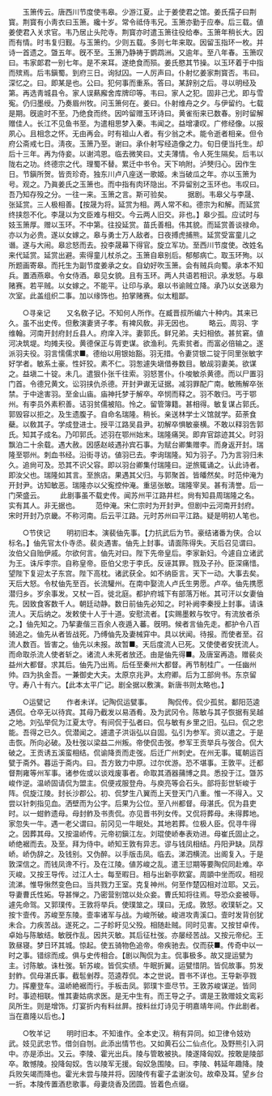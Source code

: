 <!-- { "loadSidebar": true } -->
　　玉箫传云。唐西川节度使韦皋。少游江夏。止于姜使君之馆。姜氏孺子曰荆寳。荆寳有小靑衣曰玉箫。纔十岁。常令祗侍韦兄。玉箫亦勤于应奉。后三载。値姜使君入关求官。韦乃居止头陀寺。荆寳亦时遣玉箫往役给奉。玉箫年稍长大。因而有情。时韦复归觐。与玉箫约。少则五载。多则七年来取。因留玉指环一枚。并诗一首遗之。曁五年。旣不至。玉箫乃静祷于鹦鹉洲。又逾年。至八年春。玉箫叹曰。韦家郞君一别七年。是不来耳。遂绝食而殒。姜氏愍其节操。以玉环着于中指而殡焉。后韦鎭蜀。到府三日。询狱囚。一人厉声曰。仆射忆姜家荆寳否。韦曰。深忆之。曰。即某是也。公曰。犯何事而重系。答曰。某辞别之后。寻以明经及第。再选靑城县令。家人误爇廨舍库牌印等。韦曰。家人之犯。固非己尤。即与雪寃。仍归墨绶。乃奏眉州牧。问玉箫何在。姜曰。仆射维舟之夕。与伊留约。七载是期。旣逾时不至。乃绝食而终。因吟留赠玉环诗曰。黄雀衔来已数春。别时留解赠佳人。长江不见鱼书至。为遣相思梦入秦。韦闻之。益增凄叹。广修经像。以报夙心。且相念之怀。无由再会。时有祖山人者。有少翁之术。能令逝者相亲。但令府公斋戒七日。淸夜。玉箫乃至。谢曰。承仆射写经造像之力。旬日便当托生。却后十三年。再为侍妾。以谢鸿恩。临去微笑曰。丈夫薄情。令人死生隔矣。后韦以陇右之功。终德宗之代。理蜀不替。累迁中书令。天下响附。泸僰归心。因作生日。节鎭所贺。皆贡珍奇。独东川卢八座送一歌姬。未当破瓜之年。亦以玉箫为号。观之。乃眞姜氏之玉箫也。而中指有肉环隐出。不异留别之玉环也。韦叹曰。吾乃知存殁之分。一往一来。玉箫之言。斯可验矣。 
　　据剧。韦皋父与李晟、张延赏。三人极相善。【按晟为将。延赏为相。两人常不和。德宗为和解。而延赏终挟怨不化。李晟以为文臣难与相交。今云两人旧交。非也。】皋少孤。应试时与妓玉箫厚。赠以玉环。不中第。往投延赏。苗氏善相。伟其貌。而延赏善谈禄命。亦以为必贵。遂以女嫁之。皋与勇士万人敌者。日夜搏虎捕熊。延赏受富童儿之谮。遂与大闹。皋忿怒而去。投李晟幕下得官。旋立军功。至西川节度使。改姓名来代延赏。延赏出避。索得童儿杖杀之。玉箫自皋别后。郁郁病亡。取玉环殉。以所题画寄皋。而托生为副节度姜承之女。自幼好吹玉箫。会有贼兵向蜀。承本不知兵。置酒燕皋。令女侍酒。皋见女貌。且有玉环。两人共语若相识。承发怒。与皋赌赛。若平贼。以女嫁之。不能平。让印与承。皋以书谕贼立降。承乃以女送皋为次室。此盖组织二事。加以缘饰也。拍掌赌赛。似太粗鄙。 

　　○寻亲记 
　　又名敎子记。不知何人所作。在臧晋叔所编六十种内。其来已久。虽不出史传。但敷演妻贤子孝。有裨风敎。非无因也。 
　　略云。周羽、字维翰。河南开封府封丘县人。府庠入泮。妻郭氏。鲜兄弟。夫妇相依。甚贫窘。値河决筑堤。均摊夫役。黄德保正与胥吏谋。欲渔利。先索贫者。而富必倍输之。遂派羽夫役。羽言懦儒求■。德绐以用银始豁。羽无措。令妻贷银二锭于同里张敏字好学者。敏系土豪。性奸狡。素不仁。羽怱遽失塡借券数目。敏觇羽妻美。欲谋之。益塡二十锭。未几。遣狠仆张千往索。羽怒詈仆。仆唆敏杀黄德。而以尸置羽门首。令德兄黄文。讼羽挟仇杀德。开封尹谳无证据。减羽罪配广南。敏贿解卒张禁。于中途害羽。至金山庙。庙神托梦于解卒。卒悯而释之。羽不敢归。丐于鄂州。有李员外素积善。诘羽贫儒被陷。怜之。留管簿籍。甚相得。敏复谋占郭氏。郭毁容以拒之。及生遗腹子。自命名瑞隆。稍长。亲送林学士义馆就学。茹荼食蘗。以敎其子。学成登进士。授平江路吴县尹。初解卒惧敏豪横。不敢以释羽吿郭氏。知其子成名。乃叩郭氏。述羽在鄂州始末。瑞隆痛哭。即弃官踪迹其父。时羽飘泊二十余载。遇大赦。因感赵岐遇孙宾石事。为赋台卿集赠李。而身返开封。瑞隆至鄂州。刺血书经。沿街寻访。値羽已去。李询瑞隆。知为羽子。乃为言羽归未久。追尙可及。恐其不识父容。即以羽台卿集付瑞隆曰。逆旅辄诵之。认此诗者。即汝父也。瑞隆如其言。至旅店。果遇其父归。与郭聚首。皆皤然矣。时范仲淹为开封尹。访知敏恶。瑞隆亦以父寃控仲淹。重惩张敏。瑞隆宰吴。甚有淸誉。后一门荣盛云。 
　　此剧事虽不载史传。闻苏州平江路井栏。尙有知县周瑞隆之名。实有其人。非无据也。 
　　范仲淹。宋仁宗时为开封尹。但剧中云河南开封府。宋时开封乃京畿。不称河南。后云平江路。元时苏州曰平江路。疑是明初人笔也。 

　　○节侠记 
　　明初旧本。演裴伷先事。【力抗武后为节。豪结诸番为侠。合以标名。】伷先官太仆寺丞。裴炎遇害。伷先上封事。请面陈得失。天后召见谓曰。汝伯父自贻伊戚。尔欲何言。伷先对曰。陛下先帝皇后。李家新妇。今遽自立诸武为王。诛斥李宗。自称皇帝。臣伯父忠于李氏。反诬其罪。戮及子孙。臣深痛惜。望陛下复迎太子东宫。陛下高枕。诸武获全。如不纳臣言。天下一动。大事去矣。天后大怒。令杖伷先至百。长流驩州。在南中娶流人卢氏生男愿。卢卒。伷先携愿潜归乡。岁余事发。又杖一百。徙北庭。都护府城下有部落万帐。其可汗以女妻伷先。因致食客数千人。朝廷动静。数日前伷先必知之。时补阙李秦授上封事。请诛流人。天后纳之。发敕使十人于十道。安慰流者。【实赐墨敕与牧守。有流放者杀之。】伷先知之。乃挈妻偕三百余人夜遁入蕃。旣明。候者言伷先走。都护令八百骑追之。伷先从者皆战死。乃缚伷先及妻械穽中。具以状闻。待报。而使者至。召流人数百。皆害之。伷先以未报。故暂■。天后度流人已死。又使使者安抚流人。而命取杀流人使者斩之。诸流人未死者放还。由是伷先得■。及唐室再造。赠裴炎益州大都督。求其后。伷先乃出焉。后任至秦州大都督。再节制桂广。一任幽州帅。四为执金吾。一兼御史大夫。太原京兆尹。太府卿。后为工部尙书。东京留守。寿八十有六。【此本太平广记。剧全据以敷演。新唐书则太略也。】 

　　○运甓记 
　　作者未详。记陶侃运甓事。 
　　陶侃传。侃少孤贫。鄱阳范逵遇侃。仓卒无以待宾。其母乃截发以易酒肴。及为武冈令。陈敏与其子恢据有吴越之地。刘弘举侃为江夏太守。有间侃于弘者曰。侃与敏有乡里之旧。弘曰。侃之忠能。吾得之已久。侃潜闻之。遽遣子洪诣弘以自固。弘引为参军。资以遣之。于是击恢。所向必破。及杜弢以梁益二州叛。帝使侃击弢。参军王贡举兵与弢合。侃大破之。王贡诱五溪蛮相结。侃谕降贡而走弢。后迁广州刺史。在州无事。辄朝运百甓于斋外。暮运于斋内。曰。吾方致力中原。过尔优游。恐不堪事。王敦平。迁都督荆雍等州军事。诸参佐或以谈戏废事者。命取其酒器蒱博之具。悉投于江。曁苏峻作逆。温峤固请侃为盟主。侃便戎服登舟。与庾亮等会石头。部将彭世斩峻于阵。侃旋江陵。封长沙郡公。初、侃梦生八翼而上天登天门八重。惟一不得入。又尝以针刺指见血。洒壁而为公字。后果为公位。至八州都督。母湛氏。侃为县吏时。以一蚶鲊遗母。母封鲊及书责侃。亦见晋书列女传。又侃将葬母。未得葬地。家忽失一牛。遇一老父谓曰。前冈见一牛眠处。其地若葬。位极人臣。侃寻牛得之。因葬其母。又按温峤传。元帝初鎭江左。刘琨使峤奉表劝进。母崔氏固止之。峤绝裾而去。及至。拜为侍中。峤知王敦有异志。谬与钱凤相结。丹阳尹缺。凤荐峤。峤伪辞之。及钱别。又伪醉。以手版击凤。临去。涕泗横流。出阁复入。于是敦深信之。而钱凤谗不行。及在江陵。値苏峻之乱。遣王愆期等要陶侃同赴难。卒灭峻。又按王导传。过江人士。每至暇日。相与出新亭飮宴。周顗中坐而叹。相视流涕。惟导愀然变色曰。当共戮力王室。克复神州。何至作楚囚相对泣耶。又云。导妻曹氏性妬。导甚惮之。乃密营别馆以处众妾。曹氏知将往焉。导恐众妾被辱。遽先命驾。又郭璞传。王敦将举兵。使璞筮之。璞曰。无成。敦怒。收璞斩之。又按卞壸传。苏峻至东陵。壸率诸军与战。为峻所破。峻进攻靑溪口。壸时发背创犹未合。力疾苦战。遂死之。二子眕盱见父殁。相随赴贼。同时见害。又按甘卓传。卓始与陈敏结。敏旣作乱。因共灭敏。其后征杜弢。亦屡经苦战。又按元帝纪。王敦昼寝。梦日环其城。惊起。使五骑物色追帝。帝疾驰去。仅而获■。传奇中以一时之事。错综而成。俱与史传相合。【剧以陶侃为主。侃事极多。故又提运甓为主。讨陈敏。诛杜弢。斩苏峻。皆侃实绩。牛眠折翼。运甓惜阴。皆侃故事。剪发封鲊。侃母湛氏事。截髢剉荐。范逵荐侃。本之世说。晋书不详也。王导新亭戮力。挥麈登车。温峤絶裾而行。手板击凤。郭璞卞壸尽节。王敦苏峻谋逆。皆同时。事迹相联。惟其妻姑病求医。是无中生有。而王导之子。谓是王敦赠妓文鸾彩凤所生。则是增饰。灯宴折内有料丝屛。按料丝灯诗见于明嘉靖年间。作此剧者。当在嘉隆以后也。】 

　　○牧羊记 
　　明时旧本。不知谁作。全本史汉。稍有异同。如卫律令妓劝武。妓见武忠节。借剑自刎。此添出情节也。又如黄石公二仙点化。及野熊引入洞中。亦是添出。又云。李陵、霍光出兵。陵与管敢被执。陵遂降匈奴。按敢是陵部卒。敢憾陵。投降匈奴。吿以陵军无援。匈奴急围陵。曰。李陵、韩延年趣降。陵兵败矢竭而降也。霍光未尝与陵并将。因陵传有霍子孟谢汝句。故牵及耳。望乡台一折。本陵传置酒悲歌事。母妻烧香及团圆。皆着色点缀。 

